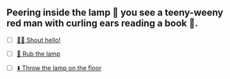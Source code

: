 ## Peering inside the lamp 🏮 you see a teeny-weeny red man with curling ears reading a book 📖.

- [ ] [👋🏻 Shout hello!](../WIP.md)

- [ ] [🧽 Rub the lamp](3-AA.md)

- [ ] [⬇️ Throw the lamp on the floor](../WIP.md)
